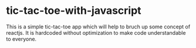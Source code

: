 # tic-tac-toe-with-javascript

This is a simple tic-tac-toe app which will help to bruch up some concept of reactjs. It is hardcoded without optimization to make code understandable to everyone.
